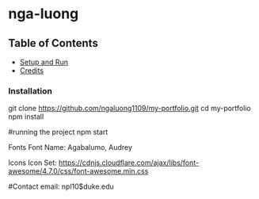 
# nga-luong

## Table of Contents

- [Setup and Run](#setup-and-run)
- [Credits](#credits)

### Installation
git clone https://github.com/ngaluong1109/my-portfolio.git
cd my-portfolio
npm install

#running the project
npm start

Fonts
Font Name: Agabalumo, Audrey

Icons
Icon Set: https://cdnjs.cloudflare.com/ajax/libs/font-awesome/4.7.0/css/font-awesome.min.css


#Contact 
email: npl10$duke.edu
